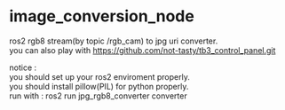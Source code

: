 # image_conversion_node
ros2 rgb8 stream(by topic /rgb_cam) to jpg uri converter.  
you can also play with https://github.com/not-tasty/tb3_control_panel.git  

notice :  
you should set up your ros2 enviroment properly.  
you should install pillow(PIL) for python properly.  
run with : ros2 run jpg_rgb8_converter converter  
